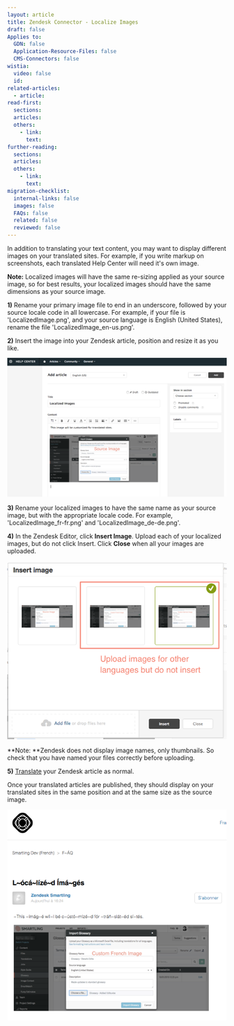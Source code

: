 ```yaml
---
layout: article
title: Zendesk Connector - Localize Images
draft: false
Applies to:
  GDN: false
  Application-Resource-Files: false
  CMS-Connectors: false
wistia:
  video: false
  id:
related-articles:
  - article:
read-first:
  sections:
  articles:
  others:
    - link:
      text:
further-reading:
  sections:
  articles:
  others:
    - link:
      text:
migration-checklist:
  internal-links: false
  images: false
  FAQs: false
  related: false
  reviewed: false
---
```



In addition to translating your text content, you may want to display different images on your translated sites. For example, if you write markup on screenshots, each translated Help Center will need it's own image.

**Note:** Localized images will have the same re-sizing applied as your source image, so for best results, your localized images should have the same dimensions as your source image.

**1)** Rename your primary image file to end in an underscore, followed by your source locale code in all lowercase. For example, if your file is 'LocalizedImage.png', and your source language is English (United States), rename the file 'LocalizedImage_en-us.png'.

**2)** Insert the image into your Zendesk article, position and resize it as you like.

![](/uploads/versions/smartling-dev-2---x----1168-741x---.png)

**3)** Rename your localized images to have the same name as your source image, but with the appropriate locale code. For example, 'LocalizedImage_fr-fr.png' and 'LocalizedImage_de-de.png'.

**4)** In the Zendesk Editor, click **Insert Image**. Upload each of your localized images, but do not click Insert. Click **Close** when all your images are uploaded.

![](/uploads/versions/smartling-dev-3---x----657-534x---.png)

\*\*Note: \*\*Zendesk does not display image names, only thumbnails. So check that you have named your files correctly before uploading.

**5)** [Translate](/hc/en-us/articles/216506558) your Zendesk article as normal.

Once your translated articles are published, they should display on your translated sites in the same position and at the same size as the source image.

![](/uploads/versions/l-oca-lize-d-ima-ges--smartling-dev--french----x----648-623x---.png)